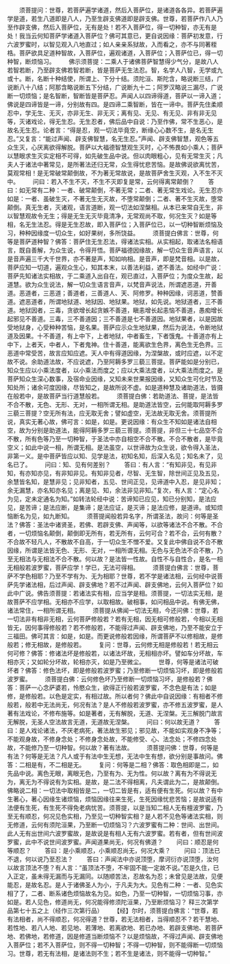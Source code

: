 <!-- { "loadSidebar": true } -->
　　须菩提问：世尊，若菩萨遍学诸道，然后入菩萨位，是诸道各各异。若菩萨遍学是道，若生八道即是八人，乃至生辟支佛道即是辟支佛。世尊，若菩萨作八人乃至作辟支佛，然后入菩萨位，无有是处！若不入菩萨位，得一切种智，亦无有是处！我当云何知菩萨学诸道入菩萨位？佛可其意已，更自说因缘：菩萨初发意，行六波罗蜜时，以智见观入八地直过；如人亲亲系狱故，入而看之，亦不与同著桎梏。菩萨欲具足道种智故，入菩萨位，遍观诸道，入菩萨位；入菩萨位已，得一切种智，断烦恼习。
　　佛示须菩提：二乘人于诸佛菩萨智慧得少气分，是故八人若智若断，乃至辟支佛若智若断，皆是菩萨无生法忍。智，名学人八智，无学或九或十。断，名断十种结使，所谓上、下分十结。须陀洹、斯陀含，略说断三结，广说断八十八结；阿那含略说断五下分结，广说断九十二；阿罗汉略说三漏尽，广说断一切烦恼；是名智断，智断皆是菩萨忍。声闻人以四谛得道，菩萨以一谛入道；佛说是四谛皆是一谛，分别故有四。是四谛二乘智断，皆在一谛中。菩萨先住柔顺忍中，学无生、无灭，亦非无生、非无灭；离有见、无见、有无见、非有非无见等，灭诸戏论，得无生忍。无生忍者，佛后品中自说：乃至作佛，常不生恶心，是故名无生忍。论者言：“得是忍，观一切法毕竟空，断缘心心数不生，是名无生忍。”又复言：“能过声闻、辟支佛智慧，名无生忍。”声闻、辟支佛智慧，观色等五众生灭，心厌离欲得解脱。菩萨以大福德智慧观生灭时，心不怖畏如小乘人；菩萨以慧眼求生灭实定相不可得，如先破生品中说。但以肉眼粗心，见有无常生灭；凡夫人于诸法中著常见，是所著法还归无常，众生得忧悲苦恼。是故佛说欲离忧苦，莫观常相！是无常破常颠倒故，不为著无常故说，是故菩萨舍生灭观，入不生不灭中。
　　问曰：若入不生不灭，不生不灭即复是常，云何得离常颠倒？
　　答曰：如无常有二种：一者、破常颠倒，不著无常；二者、著无常生戏论。无生忍亦如是：一者、虽破生灭，不著无生无灭故，不堕常颠倒；二者、著不生灭故，堕常颠倒。真无生者，灭诸观，语言道断，观一切法如涅槃相。从本已来常自无生，非以智慧观故令无生；得是无生无灭毕竟清净，无常观尚不取，何况生灭？如是等相，名无生法忍。得是无生忍故，即入菩萨位；入菩萨位已，以一切种智断烦恼及习，种种因缘度一切众生，如好果树，多所饶益。
　　须菩提白佛言：世尊，何等是菩萨道种智？佛答：菩萨住无生忍法，得诸法实相。从实相起，取诸法名相语言，既自善解，为众生说，令得开悟。菩萨福德因缘故，解一切众生音声语言，以是音声遍三千大千世界，亦不著是声，知如响相。是音声，即是梵音相。以是故，菩萨应知一切道，遍观众生心，知其本末，以善法利益，遮不善法。如经中广说：菩萨先知诸法实相故，于二乘道入出自在，观已直过，入菩萨位；为度众生故，起道慧。欲为众生说法，解一切众生语言音声，以梵音声说法，所谓遮恶道，开善道。恶道者，三恶道；善道者，三善道人、天、阿修罗。种种因缘，诃恶道，赞善道。遮恶道者，所谓地狱道、地狱因、地狱果。地狱，如先说。地狱道者，三不善道。地狱因者，三毒，贪欲增长起贪嫉不善道，瞋恚增长起恚恼不善道，愚痴增长起邪见不善道。三毒，三不善道因；三不善道是七不善道因。地狱果者，以是因故受地狱身，心受种种苦恼，是名果。菩萨应示众生地狱果，然后为说法，令断地狱道及因果。十不善道，有上中下，上者地狱，中者畜生，下者饿鬼。十善道亦有上中下，上者天，中者人，下者鬼神。住十善道，能离欲生色界，离色生无色界。三恶道中常受苦，故言应知应遮。天人中有得道因缘，为涅槃故，或时应遮，以不定故不说。余助道法故，不应说遮，乃至阿耨多罗三藐三菩提。菩萨能如是分别已，知众生应以小乘法度者，以小乘法而度之；应以大乘法度者，以大乘法而度之。是菩萨知众生深心数事，及宿命业因缘，又知未来世果报因缘，又知众生可化时节及知处所；诸余可度因缘，尽皆知之，是故所说不虚。如是道种慧及诸助道法，皆摄在般若中，是故菩萨当行道慧般若。
　　须菩提白佛：若助道法、菩提，是法皆不合不散，无色、无形、无对，一相所谓无相。是助道法皆空，云何能取阿耨多罗三藐三菩提？空无所有法，应无取无舍；譬如虚空，无法故无取无舍。须菩提所说，真实无著心故，佛可言：如是，如是。更说因缘：有众生不知如是诸法自相空，故为分别是助道法，能得阿耨多罗三藐三菩提。须菩提，非但三十七品空不合不散，所有色等乃至一切种智，于圣法中亦自相空不合不散。不合不散者，是毕竟空义；如此中说一相，所谓无相。是法虽空，以世谛故为众生说，欲令得入圣法，非第一义。是中菩萨皆应以知、见学是法，初知名知，后深入名见；知名未了，见名已了。
　　问曰：知、见有何差别？
　　答曰：有人言：“有知非见，有见非知，有亦知亦见，有非知非见。有知非见者，尽智、无生智，除世间正见及五见，余慧皆名知，是慧非见；见非知者，五见、世间正见，见谛道中入忍，是见非知；余无漏慧，亦名知亦名见；离是见、知，余法非见非知。”复次，有人言：“定心名为见，定未定通名为知。”如转法轮经中说：苦谛知已应见，知已分别知，是法应见，是苦谛；是法应断，是集谛；是法应证，是灭谛；是法应修，是道谛。或知烦恼断名为见，如九断知。
　　须菩提闻般若异名字，所谓圣法，故问：何等是圣法？佛答：圣法中诸贤圣，若佛、若辟支佛、声闻等，以欲等诸法不合不散。不合者，一切烦恼名颠倒，颠倒即无所有，若无所有，云何可合？若不合，云何有散？不合故不轻凡人，不散故不自高，于一切众生不憎不爱。又复此中佛自说不合不散因缘，所谓是法皆无色、无形、无对，一相所谓无相。无色与无色法不合不散，乃至无相法与无相法不合不散。何以故？是法皆一性故。自性不与自性合，是名一相无相般若波罗蜜，菩萨应学！学已，无法可得相。
　　须菩提白佛言：世尊，菩萨不学色相耶？乃至不学有为、无为相耶？世尊，若不学是诸法相，云何经中说菩萨先学诸法相，后过声闻、辟支佛地？若不过声闻、辟支佛地，云何入菩萨位？如此中广说。佛告须菩提：若诸法实有相，应当学是相。须菩提，一切法实无相，是故菩萨不应学相。无相亦不应学，以取相故。破相事，如问相品中说。有佛无佛，诸法常住，一相所谓无相。
　　须菩提从佛闻一切法无相，今还问佛：世尊，若一切法非有相非无相，云何菩萨修般若？若有无相，因无相可修般若，今相以无相皆无，因何事得修般若？若不修般若，不能得过声闻、辟支佛地，乃至不能安立于三福田。佛可其言：如是，如是。而更说修般若因缘，所谓菩萨不以修相故，是修般若；修无相故，是修般若。
　　复问：世尊，云何修无相是修般若！若无相云何可修？佛答：修诸法坏是修般若，以诸法坏故，无相相亦坏。譬如车分坏故，车相亦灭；又如轮分坏故，轮相亦灭，如是乃至微尘。
　　世尊，何等是诸法可破坏者？佛答：修色法坏，即是修般若波罗蜜；乃至修断一切烦恼习坏，即是修般若波罗蜜。
　　须菩提白佛：云何修色坏乃至修断一切烦恼习坏，是修般若？佛答：菩萨一心念萨婆若，怜愍众生，欲得正行般若波罗蜜，不念色是有法；如是修，是修般若。以色是定实，有相过故。所以者何？佛此中自说因缘：有相者不修般若，般若中无法尚无，何况有法？是人不修般若波罗蜜，亦不修五波罗蜜，是人著有法戏论，不修布施等。如是著者，无有解脱，无道、无涅槃。无三解脱门故言无解脱，无圣人空法故言无道，无道故无涅槃。
　　问曰：何以故无道？
　　答曰：是人戏论诸法，不厌老病死，著法故生邪见；邪见故，不能如实观身不净等；不能观身故，不修身念处；不修身念处故，不能修受、心、法念处；不修四念处故，不能修乃至一切种智。何以故？著有法故。
　　须菩提问佛：世尊，何等是有法？何等是无法？凡人或于有法中生无想，无法中生有想，欲分别是事故问。佛答：二相是有，不二相是无。
　　复问：何等是二相？佛答：取色相即是二，如先品中说。离色无眼，离眼无色，乃至有为、无为性。何以故？离有为不得说无为，离无为不得说有为实相。是故，是二法不得相离，凡夫谓此为二，是故颠倒。佛略说二相：一切法中取相皆是二，一切二皆是有，适有便有生死。何以故？有中生著心，著心因缘生诸烦恼，烦恼因缘往来生死，生死因缘忧悲苦恼；是故说适有法便有生死，有生死不得免老病忧苦。须菩提，以是当知二相人无有檀波罗蜜，乃至无有顺忍，何况见色实相，乃至见一切种智实相？是人若不见色等诸法实相，则无修道，云何有须陀洹果，乃至断一切烦恼习？六波罗蜜有二种：世间、出世间。此人无有出世间六波罗蜜故，是故说是有相人无有六波罗蜜。若有者，但有世间波罗蜜，此中不说世间波罗蜜。声闻道果尚无，何况有佛道？
　　问曰：顺忍是何等顺忍？
　　答曰：是小乘顺忍，小乘顺忍尚无，何况大乘？
　　问曰：顶法已不退，何以说乃至忍法？
　　答曰：声闻法中亦说顶堕，摩诃衍亦说顶堕，汝何以故言顶法不堕？有人言：“虽顶法不堕，不牢固不能一定故不说。”忍是久住，已入正定，虽未得无漏而与无漏同。以随顺苦法，忍故名为忍；未曾见是法故，见便能忍，是故名忍。是人于诸佛圣人为小，于凡夫为大。见色有二种：一者、见色实相了了，二者、断系诸色烦恼故名为见。如色，乃至一切种智，一切烦恼习事，亦如是。若人见色，修道尚无，何况能得修须陀洹果，乃至断烦恼习？
释三次第学品第七十五之上（经作三次第行品）
　　【经】尔时，须菩提白佛言：“世尊，若有法相者，尚不得顺忍，何况得道？世尊，若无法相者，当得顺忍不？若干慧地、若性地、若八人地、若见地、若薄地、若离欲地、若已办地、若辟支佛地、若菩萨地、若佛地，若修道，因是修道当断烦恼不？以是烦恼故，不得过声闻、辟支佛地入菩萨位；若不入菩萨位，则不得一切种智；不得一切种智，则不能得断一切烦恼习。世尊，若无有法相，是诸法则不生；若不生是诸法，则不能得一切种智。”
